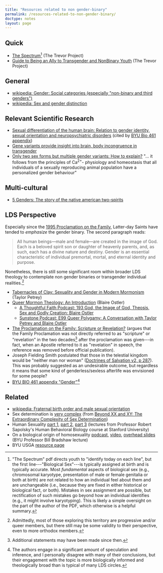 ```yaml
---
title: "Resources related to non gender-binary"
permalink: /resources-related-to-non-gender-binary/
doctype: notes
layout: page
---
```


## Quick

* [The Spectrum](https://www.thetrevorproject.org/wp-content/uploads/2017/09/Spectrum-B.pdf)[^sex_assignment] (The Trevor Project)
* [Guide to Being an Ally to Transgender and NonBinary Youth](https://www.thetrevorproject.org/wp-content/uploads/2021/07/Guide-to-Being-an-Ally-to-Transgender-and-Nonbinary-Youth.pdf) (The Trevor Project)

## General

* [wikipedia: Gender: Social categories (especially "non-binary and third genders")](https://en.wikipedia.org/wiki/Gender#Social_categories)
* [wikipedia: Sex and gender distinction](https://en.wikipedia.org/wiki/Sex_and_gender_distinction)

## Relevant Scientific Research

* [Sexual differentiation of the human brain: Relation to gender identity, sexual orientation and neuropsychiatric disorders](https://www.sciencedirect.com/science/article/abs/pii/S0091302211000252) (cited by [BYU Bio 461 appendix](https://books.byui.edu/bio_461_principles_o/appendix_a_gender))
* [Gene variants provide insight into brain, body incongruence in transgender](https://www.sciencedaily.com/releases/2020/02/200205084203.htm)
* [Only two sex forms but multiple gender variants: How to explain?](https://www.ncbi.nlm.nih.gov/pmc/articles/PMC5824932/)
    "... it follows from the principles of Ca<sup>2+</sup>- physiology and homeostasis that all individuals of a sexually reproducing animal population have a personalized gender behaviour"

## Multi-cultural

* [5 Genders: The story of the native american two-spirits](https://www.the-numinous.com/2016/07/06/native-american-two-spirits/)

## LDS Perspective

Especially since the [1995 Proclamation on the Family](https://www.churchofjesuschrist.org/study/scriptures/the-family-a-proclamation-to-the-world/the-family-a-proclamation-to-the-world?lang=eng), Latter-day Saints have tended to *emphasize* the gender binary.  The second paragraph reads:

> All human beings—male and female—are created in the image of God. Each is a beloved spirit son or daughter of heavenly parents, and, as such, each has a divine nature and destiny. Gender is an essential characteristic of individual premortal, mortal, and eternal identity and purpose.

Nonetheless, there is still some significant room within broader LDS theology to contemplate non gender binaries or transgender individual realities.[^progressive]

* [Tabernacles of Clay: Sexuality and Gender in Modern Mormonism](https://www.amazon.com/gp/product/B07XC9L5KP/) (Taylor Petrey)
* [Queer Mormon Theology: An Introduction](https://www.amazon.com/Queer-Mormon-Theology-Blaire-Ostler/dp/1948218410) (Blaire Ostler)
    * [A Thoughtful Faith Podcast: 193 God, the Image of God, Theosis, Sex and Godly Creation: Blaire Ostler](https://www.athoughtfulfaith.org/god-the-image-of-god-theosis-sex-and-godly-creation-blaire-ostler/)
    * [Sunstone Podcast: E99 Queer Polygamy: A Conversation with Taylor Petrey and Blaire Ostler](https://sunstone.org/e99-queer-polygamy-a-conversation-with-taylor-petrey-and-blaire-ostler/)
* [The Proclamation on the Family: Scripture or Revelation?](https://faenrandir.github.io/a_careful_examination/proclamation-on-the-family-scripture-or-revelation/) (argues that the Family Proclamation was not directly referred to as "scripture" or "revelation" in the two decades[^family_proclamation] after the proclamation was given---in fact, when an Apostle referred to it as "revelation" in speech, the reference was removed before official publication).
* Joseph Fielding Smith postulated that those in the telestial kingdom would be "neither man nor woman" ([Doctrines of Salvation v2, p 287](https://archive.org/details/Doctrines-of-Salvation-volume-2-joseph-fielding-smith/page/n177/mode/2up)). This was probably suggested as an undesirable outcome, but regardless it means that some kind of genderless/sexless afterlife was envisioned for some people?
* [BYU BIO 461 appendix "Gender"](https://books.byui.edu/bio_461_principles_o/appendix_a_gender)[^bio461]

## Related

* [wikipedia: Fraternal birth order and male sexual orientation](https://en.wikipedia.org/wiki/Fraternal_birth_order_and_male_sexual_orientation)
* Sex determination is [very complex](https://i.redd.it/sidxs9i62rlz.jpg) (from [Beyond XX and XY: The Extraordinary Complexity of Sex Determination](https://www.scientificamerican.com/article/beyond-xx-and-xy-the-extraordinary-complexity-of-sex-determination/))
* Human Sexuality [part 1](https://www.youtube.com/watch?v=LOY3QH_jOtE), [part 2](https://www.youtube.com/watch?v=95OP9rSjxzw), [part 3](https://www.youtube.com/watch?v=JPYmarGO5jM) (lectures from Professor Robert Sapolsky's Human Behavioral Biology course at Stanford University)
* On a biological origin of homosexuality [podcast](https://www.mormonstories.org/podcast/byu-professor-bill-bradshaw-on-a-biological-origin-of-homosexuality/), [video](https://www.youtube.com/watch?v=8IHw9DVI3hE), [overhead slides](https://mormonstories.wpengine.com/podcast/dropbox/bradshaw-overheads/) (BYU Professor Bill Bradshaw lecture)
* BYU USGA [resource page](https://www.usgabyu.com/resources-for-you)


[^progressive]: Admittedly, most of those exploring this territory are progressive and/or queer members, but there still may be some validity to their perspective, even to more orthodox members.

[^family_proclamation]: Additional statements may have been made since then.

[^bio461]: The authors engage in a significant amount of speculation and inference, and I personally disagree with many of their conclusions, but their engagement with the topic is more biologically informed and theologically broad than is typical of many LDS circles.

[^sex_assignment]: "The Spectrum" pdf directs youth to "identify today on each line", but the first line---"Biological Sex"---is typically assigned at birth and is typically accurate. Most *fundamental* aspects of biological sex (e.g., chromosomal karyotype, presentation of male or female genitalia or both at birth) are not related to how an individual feel about them and are unchangeable (i.e., because they are fixed in either historical or biological fact, or both).  Mistakes in sex assignment are possible, but rectification of such mistakes go beyond how an individual identifies (e.g., it might involve karyotyping). This is likely a simple oversight on the part of the author of the PDF, which otherwise is a helpful summary.
